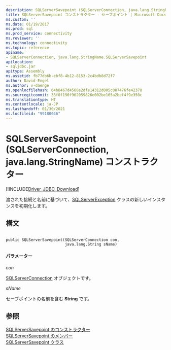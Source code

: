 ```yaml
---
description: SQLServerSavepoint (SQLServerConnection, java.lang.StringName) コンストラクター
title: SQLServerSavepoint コンストラクター - セーブポイント | Microsoft Docs
ms.custom: ''
ms.date: 01/19/2017
ms.prod: sql
ms.prod_service: connectivity
ms.reviewer: ''
ms.technology: connectivity
ms.topic: reference
apiname:
- SQLServerConnection, java.lang.StringName.SQLServerSavepoint
apilocation:
- sqljdbc.jar
apitype: Assembly
ms.assetid: fb77db6b-ebf8-4b12-8153-2c4bdb8d72f7
author: David-Engel
ms.author: v-daenge
ms.openlocfilehash: 64b8467d4568e2dfe14312d005c087476fe42378
ms.sourcegitcommit: 33f0f190f962059826e002be165a2bef4f9e350c
ms.translationtype: HT
ms.contentlocale: ja-JP
ms.lasthandoff: 01/30/2021
ms.locfileid: "99180046"
---
```

# <a name="sqlserversavepoint-constructor-sqlserverconnection-javalangstringname"></a>SQLServerSavepoint (SQLServerConnection, java.lang.StringName) コンストラクター
[!INCLUDE[Driver_JDBC_Download](../../../includes/driver_jdbc_download.md)]

  渡された接続と名前に基づいて、[SQLServerException](../../../connect/jdbc/reference/sqlserverexception-class.md) クラスの新しいインスタンスを初期化します。  
  
## <a name="syntax"></a>構文  
  
```  
  
public SQLServerSavepoint(SQLServerConnection con,  
                          java.lang.String sName)  
```  
  
#### <a name="parameters"></a>パラメーター  
 *con*  
  
 [SQLServerConnection](../../../connect/jdbc/reference/sqlserverconnection-class.md) オブジェクトです。  
  
 *sName*  
  
 セーブポイントの名前を含む **String** です。  
  
## <a name="see-also"></a>参照  
 [SQLServerSavepoint のコンストラクター](../../../connect/jdbc/reference/sqlserversavepoint-constructors.md)   
 [SQLServerSavepoint のメンバー](../../../connect/jdbc/reference/sqlserversavepoint-members.md)   
 [SQLServerSavepoint クラス](../../../connect/jdbc/reference/sqlserversavepoint-class.md)  
  
  
